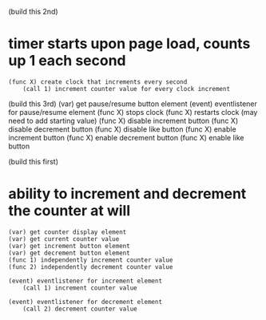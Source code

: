 (build this 2nd)
# timer starts upon page load, counts up 1 each second
    (func X) create clock that increments every second
        (call 1) increment counter value for every clock increment

(build this 3rd)
    (var) get pause/resume button element
    (event) eventlistener for pause/resume element
        (func X) stops clock
        (func X) restarts clock (may need to add starting value)
        (func X) disable increment button
        (func X) disable decrement button
        (func X) disable like button
        (func X) enable increment button
        (func X) enable decrement button
        (func X) enable like button

(build this first)
# ability to increment and decrement the counter at will
    (var) get counter display element
    (var) get current counter value
    (var) get increment button element
    (var) get decrement button element
    (func 1) independently increment counter value
    (func 2) independently decrement counter value

    (event) eventlistener for increment element
        (call 1) increment counter value
    
    (event) eventlistener for decrement element
        (call 2) decrement counter value